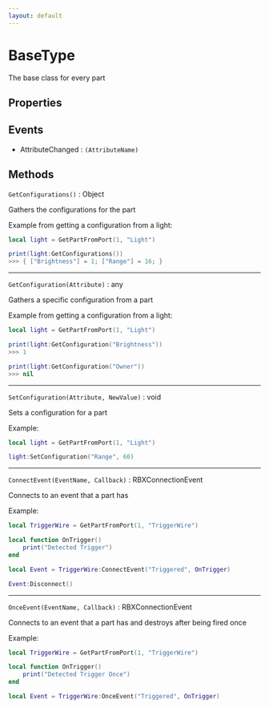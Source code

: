 ```yaml
---
layout: default
---
```


# BaseType

The base class for every part

## Properties

## Events

- AttributeChanged : `(AttributeName)`

## Methods

`GetConfigurations()` : Object

Gathers the configurations for the part

Example from getting a configuration from a light:

```lua
local light = GetPartFromPort(1, "Light")

print(light:GetConfigurations())
>>> { ["Brightness"] = 1; ["Range"] = 16; }
```

***

`GetConfiguration(Attribute)` : any

Gathers a specific configuration from a part

Example from getting a configuration from a light:

```lua
local light = GetPartFromPort(1, "Light")

print(light:GetConfiguration("Brightness"))
>>> 1

print(light:GetConfiguration("Owner"))
>>> nil
```

***

`SetConfiguration(Attribute, NewValue)` : void

Sets a configuration for a part

Example:

```lua
local light = GetPartFromPort(1, "Light")

light:SetConfiguration("Range", 60)
```

***

`ConnectEvent(EventName, Callback)` : RBXConnectionEvent

Connects to an event that a part has

Example:

```lua
local TriggerWire = GetPartFromPort(1, "TriggerWire")

local function OnTrigger()
    print("Detected Trigger")
end

local Event = TriggerWire:ConnectEvent("Triggered", OnTrigger)

Event:Disconnect()
```

***

`OnceEvent(EventName, Callback)` : RBXConnectionEvent

Connects to an event that a part has and destroys after being fired once

Example:

```lua
local TriggerWire = GetPartFromPort(1, "TriggerWire")

local function OnTrigger()
    print("Detected Trigger Once")
end

local Event = TriggerWire:OnceEvent("Triggered", OnTrigger)
```
